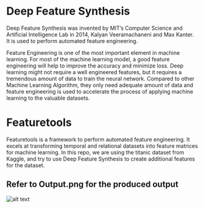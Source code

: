 # Deep Feature Synthesis

Deep Feature Synthesis was invented by MIT’s Computer Science and Artificial Intelligence Lab in 2014, Kalyan Veeramachaneni and Max Kanter. It is used to perform automated feature engineering. 

Feature Engineering is one of the most important element in machine learning. For most of the machine learning model, a good feature engineering will help to improve the accuracy and minimize loss. Deep learning might not require a well engineered features, but it requires a tremendous amount of data to train the neural network. Compared to other Machine Learning Algorithm, they only need adequate amount of data and feature engineering is used to accelerate the process of applying machine learning to the valuable datasets.

# Featuretools
Featuretools is a framework to perform automated feature engineering. It excels at transforming temporal and relational datasets into feature matrices for machine learning. In this repo, we are using the titanic dataset from Kaggle, and try to use Deep Feature Synthesis to create additional features for the dataset.

## Refer to Output.png for the produced output
![alt text](https://github.com/Binary67/Machine_Learning_Implementations/blob/master/Deep%20Feature%20Synthesis/Output.PNG)
